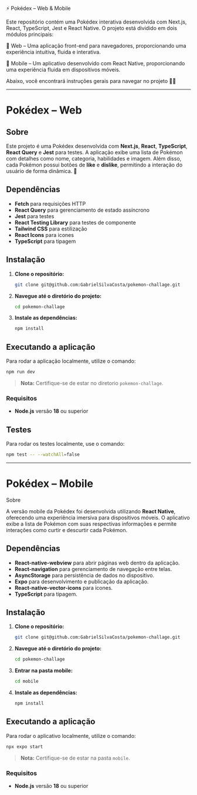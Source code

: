 ⚡ Pokédex – Web & Mobile

Este repositório contém uma Pokédex interativa desenvolvida com Next.js, React, TypeScript, Jest e React Native. O projeto está dividido em dois módulos principais:

📌 Web – Uma aplicação front-end para navegadores, proporcionando uma experiência intuitiva, fluida e interativa.

📌 Mobile – Um aplicativo desenvolvido com React Native, proporcionando uma experiência fluida em dispositivos móveis.

Abaixo, você encontrará instruções gerais para navegar no projeto 🚀🔥

---

# Pokédex – Web

## Sobre

Este projeto é uma Pokédex desenvolvida com **Next.js**, **React**, **TypeScript**, **React Query** e **Jest** para testes. A aplicação exibe uma lista de Pokémon com detalhes como nome, categoria, habilidades e imagem. Além disso, cada Pokémon possui botões de **like** e **dislike**, permitindo a interação do usuário de forma dinâmica. 🚀

## Dependências

- **Fetch** para requisições HTTP
- **React Query** para gerenciamento de estado assíncrono
- **Jest** para testes
- **React Testing Library** para testes de componente
- **Tailwind CSS** para estilização
- **React Icons** para icones
- **TypeScript** para tipagem

## Instalação

1. **Clone o repositório:**
   ```sh
   git clone git@github.com:GabrielSilvaCosta/pokemon-challage.git
   ```
2. **Navegue até o diretório do projeto:**
   ```sh
   cd pokemon-challage
   ```
3. **Instale as dependências:**
   ```sh
   npm install
   ```

## Executando a aplicação

Para rodar a aplicação localmente, utilize o comando:

```sh
npm run dev
```

> **Nota:** Certifique-se de estar no diretorio `pokemon-challage`.

### Requisitos

- **Node.js** versão **18** ou superior

## Testes

Para rodar os testes localmente, use o comando:

```sh
npm test -- --watchAll=false
```

---

# Pokédex – Mobile

Sobre

A versão mobile da Pokédex foi desenvolvida utilizando **React Native**, oferecendo uma experiência imersiva para dispositivos móveis. O aplicativo exibe a lista de Pokémon com suas respectivas informações e permite interações como curtir e descurtir cada Pokémon.

## Dependências

- **React-native-webview** para abrir páginas web dentro da aplicação.
- **React-navigation** para gerenciamento de navegação entre telas.
- **AsyncStorage** para persistência de dados no dispositivo.
- **Expo** para desenvolvimento e publicação da aplicação.
- **React-native-vector-icons** para icones.
- **TypeScript** para tipagem.

## Instalação

1. **Clone o repositório:**
   ```sh
   git clone git@github.com:GabrielSilvaCosta/pokemon-challage.git
   ```
2. **Navegue até o diretório do projeto:**
   ```sh
   cd pokemon-challage
   ```
3. **Entrar na pasta mobile:**

   ```sh
   cd mobile

   ```

4. **Instale as dependências:**
   ```sh
   npm install
   ```

## Executando a aplicação

Para rodar o aplicativo localmente, utilize o comando:

```sh
npx expo start

```

> **Nota:** Certifique-se de estar na pasta `mobile`.

### Requisitos

- **Node.js** versão **18** ou superior

